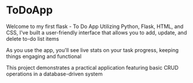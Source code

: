 # ToDoApp
Welcome to my first flask - To Do App
Utilizing Python, Flask, HTML, and CSS, I've built a user-friendly interface that allows you to add, update, and delete to-do list items

As you use the app, you'll see live stats on your task progress, keeping things engaging and functional

This project demonstrates a practical application featuring basic CRUD operations in a database-driven system
